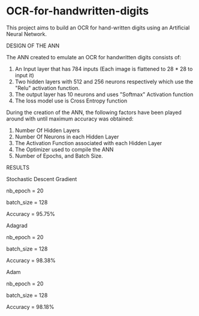 # OCR-for-handwritten-digits
This project aims to build an OCR for hand-written digits using an Artificial Neural Network.

DESIGN OF THE ANN

The ANN created to emulate an OCR for handwritten digits consists of:
1. An Input layer that has 784 inputs (Each image is flattened to 28 * 28 to input it)
2. Two hidden layers with 512 and 256 neurons respectively which use the "Relu" activation function.
3. The output layer has 10 neurons and uses "Softmax" Activation function
4. The loss model use is Cross Entropy function

During the creation of the ANN, the following factors have been played around with until maximum accuracy was obtained:
1. Number Of Hidden Layers
2. Number Of Neurons in each Hidden Layer
3. The Activation Function associated with each Hidden Layer
4. The Optimizer used to compile the ANN
5. Number of Epochs, and Batch Size.

RESULTS

Stochastic Descent Gradient

nb_epoch = 20

batch_size = 128

Accuracy = 95.75%


Adagrad

nb_epoch = 20

batch_size = 128

Accuracy = 98.38%


Adam

nb_epoch = 20

batch_size = 128

Accuracy = 98.18%
